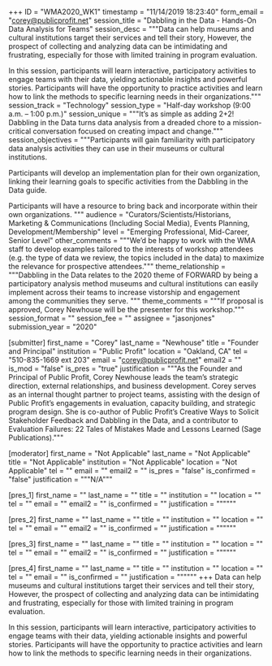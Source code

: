 +++
ID = "WMA2020_WK1"
timestamp = "11/14/2019 18:23:40"
form_email = "corey@publicprofit.net"
session_title = "Dabbling in the Data - Hands-On Data Analysis for Teams"
session_desc = """Data can help museums and cultural institutions target their services and tell their story,  However, the prospect of collecting and analyzing data can be intimidating and frustrating, especially for those with limited training in program evaluation.

In this session, participants will learn interactive, participatory activities to engage teams with their data, yielding actionable insights and powerful stories. Participants will have the opportunity to practice activities and learn how to link the methods to specific learning needs in their organizations."""
session_track = "Technology"
session_type = "Half-day workshop (9:00 a.m. – 1:00 p.m.)"
session_unique = """It’s as simple as adding 2+2! Dabbling in the Data turns data analysis from a dreaded chore to a mission-critical conversation focused on creating impact and change."""
session_objectives = """Participants will gain familiarity with participatory data analysis activities they can use in their museums or cultural institutions.

Participants will develop an implementation plan for their own organization, linking their learning goals to specific activities from the Dabbling in the Data guide.

Participants will have a resource to bring back and incorporate within their own organizations.
"""
audience = "Curators/Scientists/Historians, Marketing & Communications (Including Social Media), Events Planning, Development/Membership"
level = "Emerging Professional, Mid-Career, Senior Level"
other_comments = """We’d be happy to work with the WMA staff to develop examples tailored to the interests of workshop attendees (e.g. the type of data we review, the topics included in the data) to maximize the relevance for prospective attendees."""
theme_relationship = """Dabbling in the Data relates to the 2020 theme of FORWARD by being a participatory analysis method museums and cultural institutions can easily implement across their teams to increase vistorship and engagement among the communities they serve. """
theme_comments = """If proposal is approved, Corey Newhouse will be the presenter for this workshop."""
session_format = ""
session_fee = ""
assignee = "jasonjones"
submission_year = "2020"

[submitter]
first_name = "Corey"
last_name = "Newhouse"
title = "Founder and Principal"
institution = "Public Profit"
location = "Oakland, CA"
tel = "510-835-1669 ext 203"
email = "corey@publicprofit.net"
email2 = ""
is_mod = "false"
is_pres = "true"
justification = """As the Founder and Principal of Public Profit, Corey Newhouse leads the team’s strategic direction, external relationships, and business development. Corey serves as an internal thought partner to project teams, assisting with the design of Public Profit’s engagements in evaluation, capacity building, and strategic program design. She is co-author of Public Profit’s Creative Ways to Solicit Stakeholder Feedback and Dabbling in the Data, and a contributor to Evaluation Failures: 22 Tales of Mistakes Made and Lessons Learned (Sage Publications)."""

[moderator]
first_name = "Not Applicable"
last_name = "Not Applicable"
title = "Not Applicable"
institution = "Not Applicable"
location = "Not Applicable"
tel = ""
email = ""
email2 = ""
is_pres = "false"
is_confirmed = "false"
justification = """N/A"""

[pres_1]
first_name = ""
last_name = ""
title = ""
institution = ""
location = ""
tel = ""
email = ""
email2 = ""
is_confirmed = ""
justification = """"""

[pres_2]
first_name = ""
last_name = ""
title = ""
institution = ""
location = ""
tel = ""
email = ""
email2 = ""
is_confirmed = ""
justification = """"""

[pres_3]
first_name = ""
last_name = ""
title = ""
institution = ""
location = ""
tel = ""
email = ""
email2 = ""
is_confirmed = ""
justification = """"""

[pres_4]
first_name = ""
last_name = ""
title = ""
institution = ""
location = ""
tel = ""
email = ""
is_confirmed = ""
justification = """"""
+++
Data can help museums and cultural institutions target their services and tell their story,  However, the prospect of collecting and analyzing data can be intimidating and frustrating, especially for those with limited training in program evaluation.

In this session, participants will learn interactive, participatory activities to engage teams with their data, yielding actionable insights and powerful stories. Participants will have the opportunity to practice activities and learn how to link the methods to specific learning needs in their organizations.
